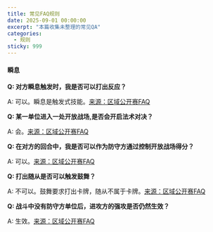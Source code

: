 ```yaml
---
title: 常见FAQ规则
date: 2025-09-01 00:00:00
excerpt: "本篇收集未整理的常见QA"
categories:
  - 规则
sticky: 999
---
```


#### 瞬息

**Q: 对方瞬息触发时，我是否可以打出反应？**

A: 可以。瞬息是触发式技能。[来源：区域公开赛FAQ](https://www.bilibili.com/opus/1106492573155852293')

**Q: 某一单位进入一处开放战场,是否会开启法术对决？**

A: 会。[来源：区域公开赛FAQ](https://www.bilibili.com/opus/1106492573155852293')

**Q: 在对方的回合中，我是否可以作为防守方通过控制开放战场得分？**

A: 可以。[来源：区域公开赛FAQ](https://www.bilibili.com/opus/1106492573155852293')

**Q: 打出随从是否可以触发鼓舞？**

A: 不可以。鼓舞要求打出卡牌，随从不属于卡牌。[来源：区域公开赛FAQ](https://www.bilibili.com/opus/1106492573155852293')

**Q: 战斗中没有防守方单位后，进攻方的强攻是否仍然生效？**

A: 生效。[来源：区域公开赛FAQ](https://www.bilibili.com/opus/1106492573155852293')
